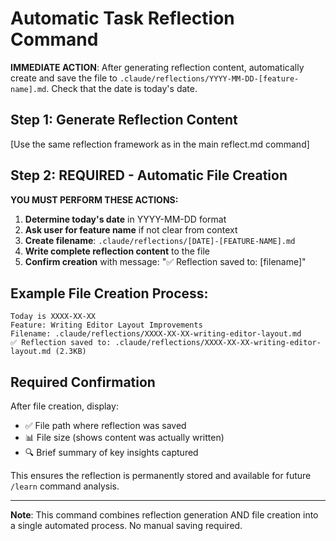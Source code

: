 # Automatic Task Reflection Command

**IMMEDIATE ACTION**: After generating reflection content, automatically create and save the file to `.claude/reflections/YYYY-MM-DD-[feature-name].md`. Check that the date is today's date.

## Step 1: Generate Reflection Content

[Use the same reflection framework as in the main reflect.md command]

## Step 2: REQUIRED - Automatic File Creation

**YOU MUST PERFORM THESE ACTIONS:**

1. **Determine today's date** in YYYY-MM-DD format
2. **Ask user for feature name** if not clear from context
3. **Create filename**: `.claude/reflections/[DATE]-[FEATURE-NAME].md`
4. **Write complete reflection content** to the file
5. **Confirm creation** with message: "✅ Reflection saved to: [filename]"

## Example File Creation Process:

```
Today is XXXX-XX-XX
Feature: Writing Editor Layout Improvements
Filename: .claude/reflections/XXXX-XX-XX-writing-editor-layout.md
✅ Reflection saved to: .claude/reflections/XXXX-XX-XX-writing-editor-layout.md (2.3KB)
```

## Required Confirmation

After file creation, display:

-   ✅ File path where reflection was saved
-   📊 File size (shows content was actually written)
-   🔍 Brief summary of key insights captured

This ensures the reflection is permanently stored and available for future `/learn` command analysis.

---

**Note**: This command combines reflection generation AND file creation into a single automated process. No manual saving required.
